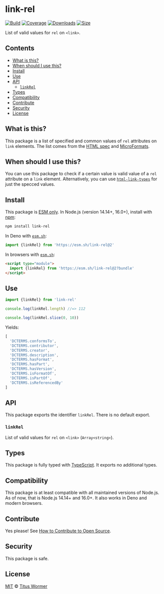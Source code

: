 # link-rel

[![Build][build-badge]][build]
[![Coverage][coverage-badge]][coverage]
[![Downloads][downloads-badge]][downloads]
[![Size][size-badge]][size]

List of valid values for `rel` on `<link>`.

## Contents

*   [What is this?](#what-is-this)
*   [When should I use this?](#when-should-i-use-this)
*   [Install](#install)
*   [Use](#use)
*   [API](#api)
    *   [`linkRel`](#linkrel)
*   [Types](#types)
*   [Compatibility](#compatibility)
*   [Contribute](#contribute)
*   [Security](#security)
*   [License](#license)

## What is this?

This package is a list of specified and common values of `rel` attributes on
`link` elements.
The list comes from the [HTML spec][spec] and [MicroFormats][extensions].

## When should I use this?

You can use this package to check if a certain value is valid value of a `rel`
attribute on a `link` element.
Alternatively, you can use [`html-link-types`][html-link-types] for just the
specced values.

## Install

This package is [ESM only][esm].
In Node.js (version 14.14+, 16.0+), install with [npm][]:

```sh
npm install link-rel
```

In Deno with [`esm.sh`][esmsh]:

```js
import {linkRel} from 'https://esm.sh/link-rel@2'
```

In browsers with [`esm.sh`][esmsh]:

```html
<script type="module">
  import {linkRel} from 'https://esm.sh/link-rel@2?bundle'
</script>
```

## Use

```js
import {linkRel} from 'link-rel'

console.log(linkRel.length) //=> 112

console.log(linkRel.slice(0, 10))
```

Yields:

```js
[
  'DCTERMS.conformsTo',
  'DCTERMS.contributor',
  'DCTERMS.creator',
  'DCTERMS.description',
  'DCTERMS.hasFormat',
  'DCTERMS.hasPart',
  'DCTERMS.hasVersion',
  'DCTERMS.isFormatOf',
  'DCTERMS.isPartOf',
  'DCTERMS.isReferencedBy'
]
```

## API

This package exports the identifier `linkRel`.
There is no default export.

### `linkRel`

List of valid values for `rel` on `<link>` (`Array<string>`).

## Types

This package is fully typed with [TypeScript][].
It exports no additional types.

## Compatibility

This package is at least compatible with all maintained versions of Node.js.
As of now, that is Node.js 14.14+ and 16.0+.
It also works in Deno and modern browsers.

## Contribute

Yes please!
See [How to Contribute to Open Source][contribute].

## Security

This package is safe.

## License

[MIT][license] © [Titus Wormer][author]

<!-- Definition -->

[build-badge]: https://github.com/wooorm/link-rel/workflows/main/badge.svg

[build]: https://github.com/wooorm/link-rel/actions

[coverage-badge]: https://img.shields.io/codecov/c/github/wooorm/link-rel.svg

[coverage]: https://codecov.io/github/wooorm/link-rel

[downloads-badge]: https://img.shields.io/npm/dm/link-rel.svg

[downloads]: https://www.npmjs.com/package/link-rel

[size-badge]: https://img.shields.io/bundlephobia/minzip/link-rel.svg

[size]: https://bundlephobia.com/result?p=link-rel

[npm]: https://docs.npmjs.com/cli/install

[esm]: https://gist.github.com/sindresorhus/a39789f98801d908bbc7ff3ecc99d99c

[esmsh]: https://esm.sh

[typescript]: https://www.typescriptlang.org

[contribute]: https://opensource.guide/how-to-contribute/

[license]: license

[author]: https://wooorm.com

[spec]: https://html.spec.whatwg.org/multipage/links.html#linkTypes

[extensions]: http://microformats.org/wiki/existing-rel-values#HTML5_link_type_extensions

[html-link-types]: https://github.com/wooorm/html-link-types
